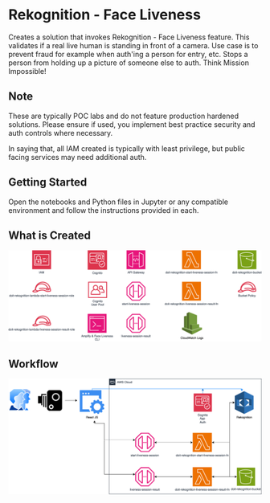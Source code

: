 # Rekognition - Face Liveness
Creates a solution that invokes Rekognition - Face Liveness feature. This validates if a real live human is standing in front of a camera. Use case is to prevent fraud for example when auth'ing a person for entry, etc. Stops a person from holding up a picture of someone else to auth. Think Mission Impossible!

## Note
These are typically POC labs and do not feature production hardened solutions. Please ensure if used, you implement best practice security and auth controls where necessary. 

In saying that, all IAM created is typically with least privilege, but public facing services may need additional auth.

## Getting Started
Open the notebooks and Python files in Jupyter or any compatible environment and follow the instructions provided in each.

## What is Created
![screenshot](rekognition-Lab-Architecture.png)

## Workflow
![screenshot](rekognition-Workflow.png)